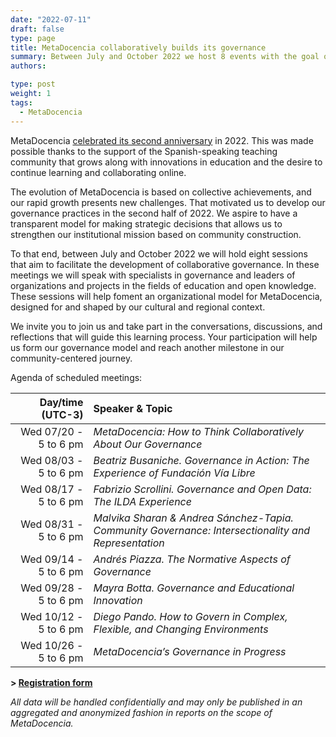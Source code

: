 ```yaml
---
date: "2022-07-11"
draft: false
type: page
title: MetaDocencia collaboratively builds its governance 
summary: Between July and October 2022 we host 8 events with the goal of contributing to the collaborative design of our governance
authors: 

type: post
weight: 1
tags: 
  - MetaDocencia
---
```


MetaDocencia [celebrated its second anniversary](https://www.metadocencia.org/en/post/cumple_mes_dos_anios/) in 2022. This was made possible thanks to the support of the Spanish-speaking teaching community that grows along with innovations in education and the desire to continue learning and collaborating online.

The evolution of MetaDocencia is based on collective achievements, and our rapid growth presents new challenges. That motivated us to develop our governance practices in the second half of 2022. We aspire to have a transparent model for making strategic decisions that allows us to strengthen our institutional mission based on community construction.

To that end, between July and October 2022 we will hold eight sessions that aim to facilitate the development of collaborative governance. In these meetings we will speak with specialists in governance and leaders of organizations and projects in the fields of education and open knowledge. These sessions will help foment an organizational model for MetaDocencia, designed for and shaped by our cultural and regional context.

We invite you to join us and take part in the conversations, discussions, and reflections that will guide this learning process. Your participation will help us form our governance model and reach another milestone in our community-centered journey.

Agenda of scheduled meetings:

|  Day/time (UTC-3) | Speaker & Topic |
| -----:  | :----------- |
|Wed 07/20 - 5 to 6 pm | *MetaDocencia: How to Think Collaboratively About Our Governance* | 
|Wed 08/03 - 5 to 6 pm | *Beatriz Busaniche. Governance in Action: The Experience of Fundación Vía Libre* | 
|Wed 08/17 - 5 to 6 pm | *Fabrizio Scrollini. Governance and Open Data: The ILDA Experience* |
|Wed 08/31 - 5 to 6 pm | *Malvika Sharan & Andrea Sánchez-Tapia. Community Governance: Intersectionality and Representation* |
|Wed 09/14 - 5 to 6 pm | *Andrés Piazza. The Normative Aspects of Governance* |
|Wed 09/28 - 5 to 6 pm | *Mayra Botta. Governance and Educational Innovation* |
|Wed 10/12 - 5 to 6 pm | *Diego Pando. How to Govern in Complex, Flexible, and Changing Environments* |
|Wed 10/26 - 5 to 6 pm | *MetaDocencia’s Governance in Progress* |

**> [Registration form](https://docs.google.com/forms/d/e/1FAIpQLSfUHrL4F10zWwOuRKW0I8y-_7YT1p8PslzIk7jLBuoR41Hs-Q/viewform)**

*All data will be handled confidentially and may only be published in an aggregated and anonymized fashion in reports on the scope of MetaDocencia.*
